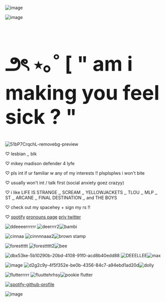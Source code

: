 ![image](https://github.com/user-attachments/assets/a9e05c9a-cb7c-480d-8104-d4250494c18d)


![image](https://github.com/user-attachments/assets/7e4215fe-5c83-4c6d-b910-9cb779598d2f)



<h1 style="font-size: 4rem">౨ৎ ⋆｡˚ [ " am i making you feel sick ? "</h1> 


![51bP7CrqchL-removebg-preview](https://github.com/user-attachments/assets/ec084f29-28b9-4f3e-a571-8238fa5c41f3)



♡   lesbian ,, blk

♡   mikey madison defender 4 lyfe

♡   pls int if ur familiar w any of my interests !! plsplsplws i won't bite

♡   usually won't int / talk first (social anxiety goez crazyy)

♡   i like LIFE IS STRANGE ,, SCREAM ,, YELLOWJACKETS ,, TLOU ,, MLP ,, ST ,, ARCANE ,, FINAL DESTINATION ,, and THE BOYS

♡   check out my spacehey + sign my rs !!

♡   [spotify](https://open.spotify.com/user/rh2oqnubvlstyhpsucgotorqs)    [pronouns page](https://pronouns.cc/@animalwhisperer) [priv twitter](https://x.com/pickingflowrss)


![ddeeeerrrrrr](https://github.com/lonesomeluvr/lonesomeluvr/assets/174548371/131cb9f6-9c9a-4d96-9c1e-98b1d2d4608e)
 ![deerrrr2](https://github.com/lonesomeluvr/lonesomeluvr/assets/174548371/a5768a32-63fd-44ad-9f08-ba2ff802e3ae)![bambi](https://github.com/user-attachments/assets/38761311-74ec-4c37-8056-4ce00d1d0ee0) 


![cinnaa](https://github.com/lonesomeluvr/lonesomeluvr/assets/174548371/d552efc6-0c26-4f97-b1a1-0e8a54047ca6)
 ![cinnnnaaa2](https://github.com/lonesomeluvr/lonesomeluvr/assets/174548371/82b8c276-ea6a-4d5a-ad9f-5a4604df50c2)![brown stamp](https://github.com/user-attachments/assets/0dc6123c-d83e-47f8-9e46-765bcc916c4b)




![foresttttt](https://github.com/lonesomeluvr/lonesomeluvr/assets/174548371/80f4093e-3228-429a-8978-1b71bb759ee0)
 ![foresttttt2](https://github.com/lonesomeluvr/lonesomeluvr/assets/174548371/37ded8b2-86ab-4252-8d34-da87e5575c58)![bee](https://github.com/user-attachments/assets/118e7bc8-0ee6-4313-81ad-83c9175ab395)


![dbx53ke-5b10290b-20bd-4108-91f0-acd8b40edd88](https://github.com/lonesomeluvr/lonesomeluvr/assets/174548371/7591698a-05e7-41fc-b632-d5a4f981047b) ![DEEELLEE](https://github.com/lonesomeluvr/lonesomeluvr/assets/174548371/2adb3ebb-1ad4-4fef-9322-355bffde1090)![max](https://github.com/user-attachments/assets/adca3558-d1c7-4d3b-8211-68047c0deeb7) 




![image](https://github.com/lonesomeluvr/lonesomeluvr/assets/174548371/78592bf9-5f90-430e-93e3-ebd4730dcdda) ![d2g2c9y-4f5f352e-be0b-4356-84c7-a94ebd1ad20d](https://github.com/lonesomeluvr/lonesomeluvr/assets/174548371/fc1c7ab5-fe62-4b59-9cb7-8ed08f2fa3f3)![dolly](https://github.com/user-attachments/assets/99c2eb42-ab4a-4791-a7c7-a9f8284bfd44)



![flutterrrrr](https://github.com/lonesomeluvr/lonesomeluvr/assets/174548371/aa1beb56-f92b-49a3-8ab2-e41dbcb12802)
 ![fluuttehrhsy](https://github.com/lonesomeluvr/lonesomeluvr/assets/174548371/24211428-d745-453d-b86c-f38815e16844)![pookie flutter](https://github.com/user-attachments/assets/60562b68-f273-4ba6-a068-6f7f60009375)




[![spotify-github-profile](https://spotify-github-profile.kittinanx.com/api/view?uid=rh2oqnubvlstyhpsucgotorqs&cover_image=true&theme=default&show_offline=false&background_color=0A0C10&interchange=false&bar_color=725C4E)](https://github.com/kittinan/spotify-github-profile)








![image](https://github.com/user-attachments/assets/9d4e5260-4c4b-4b01-93bb-cabc153186ce)



